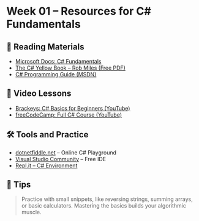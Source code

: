 # Week 01 – Resources for C# Fundamentals

## 📘 Reading Materials
- [Microsoft Docs: C# Fundamentals](https://learn.microsoft.com/en-us/dotnet/csharp/fundamentals/program-structure/)
- [The C# Yellow Book – Rob Miles (Free PDF)](https://www.robmiles.com/c-yellow-book)
- [C# Programming Guide (MSDN)](https://learn.microsoft.com/en-us/dotnet/csharp/programming-guide/concepts)

## 🎥 Video Lessons
- [Brackeys: C# Basics for Beginners (YouTube)](https://www.youtube.com/watch?v=GhQdlIFylQ8)
- [freeCodeCamp: Full C# Course (YouTube)](https://www.youtube.com/watch?v=GhQdlIFylQ8)

## 🛠 Tools and Practice
- [dotnetfiddle.net](https://dotnetfiddle.net/) – Online C# Playground
- [Visual Studio Community](https://visualstudio.microsoft.com/vs/community/) – Free IDE
- [Repl.it – C# Environment](https://replit.com/~)

## 🧠 Tips
> Practice with small snippets, like reversing strings, summing arrays, or basic calculators. Mastering the basics builds your algorithmic muscle.
